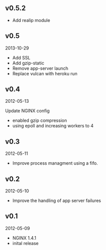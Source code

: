 ## v0.5.2

* Add realip module

## v0.5

2013-10-29

* Add SSL
* Add gzip-static
* Remove app-server launch
* Replace vulcan with heroku run

## v0.4

2012-05-13

Update NGINX config

* enabled gzip compression
* using epoll and increasing workers to 4

## v0.3

2012-05-11

* Improve process managment using a fifo.

## v0.2

2012-05-10

* Improve the handling of app server failures

## v0.1

2012-05-09

* NGINX 1.4.1
* inital release
